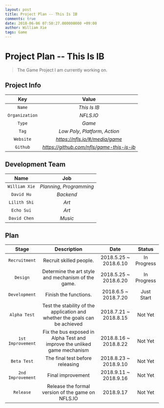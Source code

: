 ```yaml
---
layout: post
title: Project Plan -- This Is IB
comments: true
date: 2018-06-06 07:50:27.000000000 +09:00
author: William Xie
tags: Game
---
```


# Project Plan -- This Is IB

> The Game Project I am currently working on.

## Project Info

|Key|Value|
|:-:|:-:|
|`Name`|*This Is IB*|
|`Organization`|*NFLS.IO*|
|`Type`|*Game*|
|`Tag`|*Low Poly*, *Platform*, *Action*|
|`Website`|*https://nfls.io/#/media/game*|
|`Github`|*https://github.com/nfls/game-this-is-ib*|

## Development Team

|Name|Job|
|:-:|:-:|
|`William Xie`|*Planning*, *Programming*|
|`David Hu`|*Backend*|
|`Lilith Shi`|*Art*|
|`Echo Sui`|*Art*|
|`David Chen`|*Music*|

## Plan

|Stage|Description|Date|Status|
|:-:|:-:|:-:|:-:|
|`Recruitment`|Recruit skilled people.|2018.5.25 ~ 2018.6.10|In Progress|
|`Design`|Determine the art style and mechanism of the game.|2018.5.25 ~ 2018.6.20|In Progress|
|`Development`|Finish the functions.|2018.6.5 ~ 2018.7.20|Just Start|
|`Alpha Test`|Test the stability of the application and whether the goals can be achieved|2018.7.21 ~ 2018.8.15|Not Yet|
|`1st Improvement`|Fix the bus exposed in Alpha Test and improve the unliked game mechanism|2018.8.16 ~ 2018.8.22|Not Yet|
|`Beta Test`|The final test before releasing|2018.8.23 ~ 2018.9.10|Not Yet|
|`2nd Improvement`|Final improvement|2018.9.11 ~ 2018.9.16|Not Yet|
|`Release`|Release the formal version of the game on NFLS.IO|2018.9.17|Not Yet|